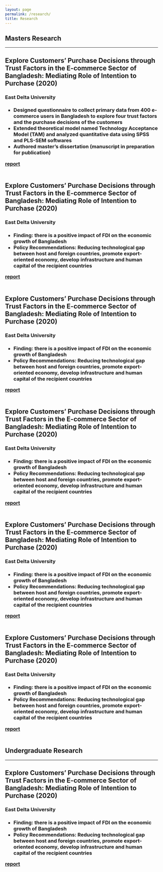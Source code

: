 ```yaml
---
layout: page
permalink: /research/
title: Research
---
```


<h2>Masters Research</h2>
<hr>


<h2>Explore Customers’ Purchase Decisions through Trust Factors in the E-commerce Sector of Bangladesh: Mediating Role of Intention to Purchase (2020)</h2>
<h3>East Delta University<h3>
<ul style="list-style-type:square">
	<li>Designed questionnaire to collect primary data from 400 e-commerce users in Bangladesh to explore four trust factors and the purchase decisions of the customers</li>
	<li>Extended  theoretical model named Technology Acceptance Model (TAM) and analyzed quantitative data using SPSS and PLS-SEM softwares</li>
	<li>Authored master’s dissertation (manuscript in preparation for publication)</li>
</ul>
<a href=""><div class="color-button">report</div></a>
<br>


<h2>Explore Customers’ Purchase Decisions through Trust Factors in the E-commerce Sector of Bangladesh: Mediating Role of Intention to Purchase (2020)</h2>
<h3>East Delta University<h3>
<ul style="list-style-type:square">
	<li>Finding: there is a positive impact of FDI on the economic growth of Bangladesh</li>
	<li>Policy Recommendations: Reducing technological gap between host and foreign countries, promote export-oriented economy, develop infrastructure and human capital of the recipient countries</li>
</ul>
<a href=""><div class="color-button">report</div></a>
<br>


<h2>Explore Customers’ Purchase Decisions through Trust Factors in the E-commerce Sector of Bangladesh: Mediating Role of Intention to Purchase (2020)</h2>
<h3>East Delta University<h3>
<ul style="list-style-type:square">
	<li>Finding: there is a positive impact of FDI on the economic growth of Bangladesh</li>
	<li>Policy Recommendations: Reducing technological gap between host and foreign countries, promote export-oriented economy, develop infrastructure and human capital of the recipient countries</li>
</ul>
<a href=""><div class="color-button">report</div></a>
<br>


<h2>Explore Customers’ Purchase Decisions through Trust Factors in the E-commerce Sector of Bangladesh: Mediating Role of Intention to Purchase (2020)</h2>
<h3>East Delta University<h3>
<ul style="list-style-type:square">
	<li>Finding: there is a positive impact of FDI on the economic growth of Bangladesh</li>
	<li>Policy Recommendations: Reducing technological gap between host and foreign countries, promote export-oriented economy, develop infrastructure and human capital of the recipient countries</li>
</ul>
<a href=""><div class="color-button">report</div></a>
<br>


<h2>Explore Customers’ Purchase Decisions through Trust Factors in the E-commerce Sector of Bangladesh: Mediating Role of Intention to Purchase (2020)</h2>
<h3>East Delta University<h3>
<ul style="list-style-type:square">
	<li>Finding: there is a positive impact of FDI on the economic growth of Bangladesh</li>
	<li>Policy Recommendations: Reducing technological gap between host and foreign countries, promote export-oriented economy, develop infrastructure and human capital of the recipient countries</li>
</ul>
<a href=""><div class="color-button">report</div></a>
<br>


<h2>Explore Customers’ Purchase Decisions through Trust Factors in the E-commerce Sector of Bangladesh: Mediating Role of Intention to Purchase (2020)</h2>
<h3>East Delta University<h3>
<ul style="list-style-type:square">
	<li>Finding: there is a positive impact of FDI on the economic growth of Bangladesh</li>
	<li>Policy Recommendations: Reducing technological gap between host and foreign countries, promote export-oriented economy, develop infrastructure and human capital of the recipient countries</li>
</ul>
<a href=""><div class="color-button">report</div></a>
<br>

<h2>Undergraduate Research</h2>
<hr>


<h2>Explore Customers’ Purchase Decisions through Trust Factors in the E-commerce Sector of Bangladesh: Mediating Role of Intention to Purchase (2020)</h2>
<h3>East Delta University<h3>
<ul style="list-style-type:square">
	<li>Finding: there is a positive impact of FDI on the economic growth of Bangladesh</li>
	<li>Policy Recommendations: Reducing technological gap between host and foreign countries, promote export-oriented economy, develop infrastructure and human capital of the recipient countries</li>
</ul>
<a href=""><div class="color-button">report</div></a>
